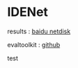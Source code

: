 # IDENet
results : [baidu netdisk](https://pan.baidu.com/s/1ar8R0WiAusOhRpe681apXw?pwd=1567)

evaltoolkit : [github](https://github.com/Xiaoqi-Zhao-DLUT/PySegMetric_EvalToolkit)

test